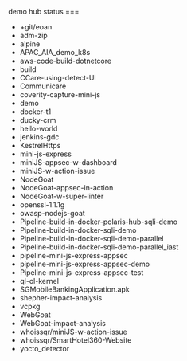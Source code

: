 demo hub status === 
* +git/eoan
* adm-zip
* alpine
* APAC_AIA_demo_k8s
* aws-code-build-dotnetcore
* build
* CCare-using-detect-UI
* Communicare
* coverity-capture-mini-js
* demo
* docker-t1
* ducky-crm
* hello-world
* jenkins-gdc
* KestrelHttps
* mini-js-express
* miniJS-appsec-w-dashboard
* miniJS-w-action-issue
* NodeGoat
* NodeGoat-appsec-in-action
* NodeGoat-w-super-linter
* openssl-1.1.1g
* owasp-nodejs-goat
* Pipeline-build-in-docker-polaris-hub-sqli-demo
* Pipeline-build-in-docker-sqli-demo
* Pipeline-build-in-docker-sqli-demo-parallel
* Pipeline-build-in-docker-sqli-demo-parallel_iast
* pipeline-mini-js-express-appsec
* pipeline-mini-js-express-appsec-demo
* Pipeline-mini-js-express-appsec-test
* ql-ol-kernel
* SGMobileBankingApplication.apk
* shepher-impact-analysis
* vcpkg
* WebGoat
* WebGoat-impact-analysis
* whoissqr/miniJS-w-action-issue
* whoissqr/SmartHotel360-Website
* yocto_detector
